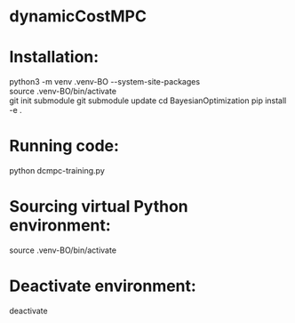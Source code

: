 # dynamicCostMPC

# Installation:
python3 -m venv .venv-BO --system-site-packages <br />
source .venv-BO/bin/activate <br />
git init submodule
git submodule update
cd BayesianOptimization
pip install -e . <br />

# Running code:
python dcmpc-training.py <br /> 

# Sourcing virtual Python environment:
source .venv-BO/bin/activate

# Deactivate environment:
deactivate


